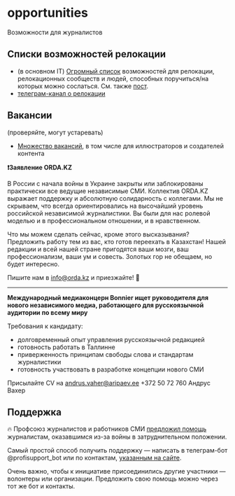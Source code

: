 # opportunities
Возможности для журналистов

## Списки возможностей релокации

- (в основном IT) [Огромный список](https://docs.google.com/spreadsheets/d/1j-Oru60-jq8IxzztKEXX90fwK6DCT4_LuTS_EMLnct8/edit#gid=0) возможностей для релокации, релокационных сообществ и людей, способных поручиться/на которых можно сослаться. См. также [пост](https://www.facebook.com/ksenia.chabanenko/posts/5316536038381226).
- [телеграм-канал о релокации](https://t.me/relocate_info)

## Вакансии
(проверяйте, могут устаревать)

- [Множество вакансий](https://docs.google.com/spreadsheets/d/1SIIuPBHMfVyj-001W25bbddd0ra3NAt_D-3KFRMxc2U/htmlview), в том числе для иллюстраторов и создателей контента


**❗️Заявление ORDA.KZ**

В России с начала войны в Украине закрыты или заблокированы практически все ведущие независимые СМИ. Коллектив ORDA.KZ выражает поддержку и абсолютную солидарность с коллегами.  Мы не скрываем, что всегда ориентировались на высочайший уровень российской независимой журналистики. Вы были для нас ролевой моделью и в профессиональном отношении, и в нравственном. 

Что мы можем сделать сейчас, кроме этого высказывания? 
Предложить работу тем из вас, кто готов переехать в Казахстан! Нашей редакции и всей нашей стране пригодятся ваши мозги, ваш профессионализм, ваши ум и совесть. Золотых гор не обещаем, но будет интересно. 

Пишите нам в info@orda.kz и приезжайте! 🤝

---

**Международный медиаконцерн Bonnier ищет руководителя для нового независимого медиа, работающего для русскоязычной аудитории по всему миру**

Требования к кандидату:

- долговременный опыт управления русскоязычной редакцией
- готовность работать в Таллинне
- приверженность принципам свободы слова и стандартам журналистики
- готовность участвовать в разработке концепции нового СМИ

Присылайте CV на andrus.vaher@aripaev.ee
+372 50 72 760
Андрус Вахер

## Поддержка

🔥 Профсоюз журналистов и работников СМИ [предложил помощь](https://profjur.org/solidarnost/) журналистам, оказавшимся из-за войны в затруднительном положении.

Самый простой способ получить поддержку — написать в телеграм-бот @profisupport_bot или по контактам, [указанным на сайте](https://profjur.org/about-us/kontakty/).

Очень важно, чтобы к инициативе присоединились другие участники — волонтеры или организации. Предложить свою помощь можно через тот же бот и контакты.
